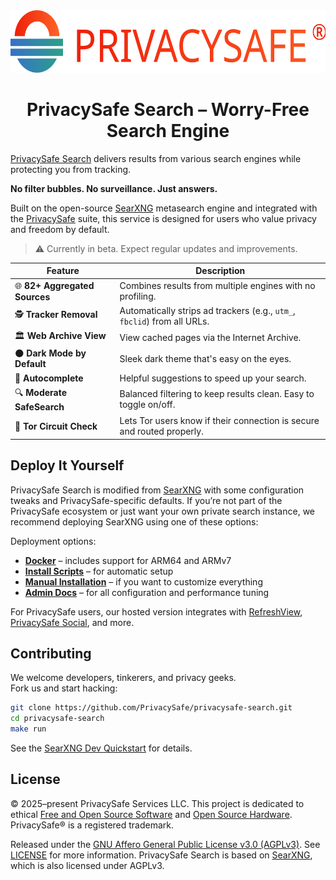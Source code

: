 <div align="center">
  <a href="https://privacysafe.is">
    <img src="https://raw.githubusercontent.com/PrivacySafe/privacysafe-search/master/client/simple/src/brand/searxng.svg" height="100" />
  </a>

  # PrivacySafe Search &ndash; Worry-Free Search Engine
</div>

[PrivacySafe Search](https://privacysafe.is) delivers results from various search engines while protecting you from tracking.  

**No filter bubbles. No surveillance. Just answers.**

Built on the open-source [SearXNG](https://github.com/searxng/searxng) metasearch engine and integrated with the [PrivacySafe](https://github.com/PrivacySafe) suite, this service is designed for users who value privacy and freedom by default.

> ⚠️ Currently in beta. Expect regular updates and improvements.

| Feature | Description |
|--------|-------------|
| 🌐 **82+ Aggregated Sources** | Combines results from multiple engines with no profiling. |
| 🕵️ **Tracker Removal** | Automatically strips ad trackers (e.g., `utm_`, `fbclid`) from all URLs. |
| 🏛️ **Web Archive View** | View cached pages via the Internet Archive. |
| 🌑 **Dark Mode by Default** | Sleek dark theme that's easy on the eyes. |
| 🧠 **Autocomplete** | Helpful suggestions to speed up your search. |
| 🔍 **Moderate SafeSearch** | Balanced filtering to keep results clean. Easy to toggle on/off. |
| 🧅 **Tor Circuit Check** | Lets Tor users know if their connection is secure and routed properly. |

## Deploy It Yourself

PrivacySafe Search is modified from [SearXNG](https://github.com/searxng/searxng) with some configuration tweaks and PrivacySafe-specific defaults. If you’re not part of the PrivacySafe ecosystem or just want your own private search instance, we recommend deploying SearXNG using one of these options: 

Deployment options:

- **[Docker](https://github.com/searxng/searxng-docker)** – includes support for ARM64 and ARMv7
- **[Install Scripts](https://docs.searxng.org/admin/installation-scripts.html)** – for automatic setup
- **[Manual Installation](https://docs.searxng.org/admin/installation-searxng.html)** – if you want to customize everything
- **[Admin Docs](https://docs.searxng.org/admin/)** – for all configuration and performance tuning

For PrivacySafe users, our hosted version integrates with [RefreshView](https://refreshview.com), [PrivacySafe Social](https://privacysafe.social), and more.

## Contributing

We welcome developers, tinkerers, and privacy geeks.  
Fork us and start hacking:

```bash
git clone https://github.com/PrivacySafe/privacysafe-search.git
cd privacysafe-search
make run
```

See the [SearXNG Dev Quickstart](https://docs.searxng.org/dev/quickstart.html) for details.

## License

© 2025–present PrivacySafe Services LLC. This project is dedicated to ethical <a href="https://fsf.org" target="_blank" rel="noreferrer noopener">Free and Open Source Software</a> and <a href="https://oshwa.org" target="_blank" rel="noreferrer noopener">Open Source Hardware</a>. PrivacySafe® is a registered trademark.

Released under the [GNU Affero General Public License v3.0 (AGPLv3)](LICENSE). See [LICENSE](LICENSE) for more information. PrivacySafe Search is based on [SearXNG](https://github.com/searxng/searxng), which is also licensed under AGPLv3.
